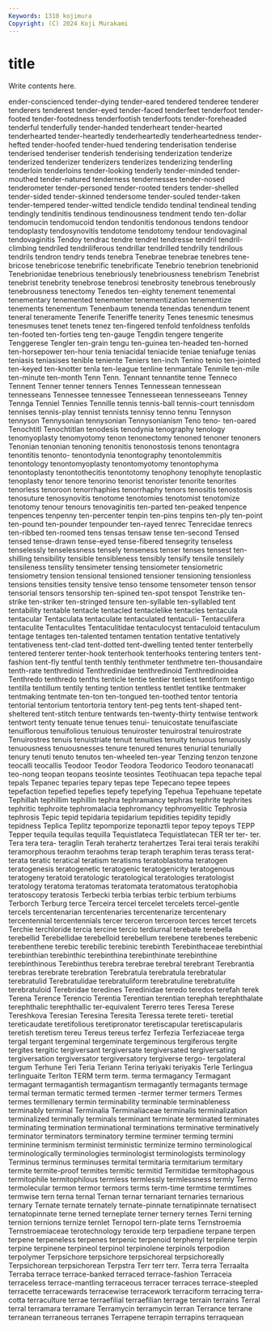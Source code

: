 ```yaml
---
Keywords: 1310 kojimura
Copyright: (C) 2024 Koji Murakami
---
```


# title

Write contents here.



ender-conscienced tender-dying tender-eared tendered tenderee tenderer tenderers
tenderest tender-eyed tender-faced tenderfeet tenderfoot tender-footed tender-footedness tenderfootish tenderfoots tender-foreheaded
tenderful tenderfully tender-handed tenderheart tender-hearted tenderhearted tender-heartedly tenderheartedly tenderheartedness tender-hefted
tender-hoofed tender-hued tendering tenderisation tenderise tenderised tenderiser tenderish tenderising tenderization
tenderize tenderized tenderizer tenderizers tenderizes tenderizing tenderling tenderloin tenderloins tender-looking
tenderly tender-minded tender-mouthed tender-natured tenderness tendernesses tender-nosed tenderometer tender-personed tender-rooted
tenders tender-shelled tender-sided tender-skinned tendersome tender-souled tender-taken tender-tempered tender-witted tendicle
tendido tendinal tendineal tending tendingly tendinitis tendinous tendinousness tendment tendo
ten-dollar tendomucin tendomucoid tendon tendonitis tendonous tendons tendoor tendoplasty tendosynovitis
tendotome tendotomy tendour tendovaginal tendovaginitis Tendoy tendrac tendre tendrel tendresse
tendril tendril-climbing tendriled tendriliferous tendrillar tendrilled tendrilly tendrilous tendrils tendron
tendry tends tenebra Tenebrae tenebrae tenebres tene-bricose tenebricose tenebrific tenebrificate
Tenebrio tenebrion tenebrionid Tenebrionidae tenebrious tenebriously tenebriousness tenebrism Tenebrist tenebrist
tenebrity tenebrose tenebrosi tenebrosity tenebrous tenebrously tenebrousness tenectomy Tenedos ten-eighty
tenement tenemental tenementary tenemented tenementer tenementization tenementize tenements tenementum Tenenbaum
tenenda tenendas tenendum tenent teneral teneramente Tenerife Teneriffe tenerity Tenes
tenesmic tenesmus tenesmuses tenet tenets tenez ten-fingered tenfold tenfoldness tenfolds
ten-footed ten-forties teng ten-gauge Tengdin tengere tengerite Tenggerese Tengler ten-grain
tengu ten-guinea ten-headed ten-horned ten-horsepower ten-hour tenia teniacidal teniacide teniae
teniafuge tenias teniasis teniasises tenible teniente Teniers ten-inch Tenino tenio
ten-jointed ten-keyed ten-knotter tenla ten-league tenline tenmantale Tenmile ten-mile ten-minute
ten-month Tenn Tenn. Tennant tennantite tenne Tenneco Tennent Tenner tenner
tenners Tennes Tennessean tennessean tennesseans Tennessee tennessee Tennesseean tennesseeans Tenney
Tennga Tenniel Tennies Tennille tennis tennis-ball tennis-court tennisdom tennises tennis-play
tennist tennists tennisy tenno tennu Tennyson tennyson Tennysonian tennysonian Tennysonianism
Teno teno- ten-oared Tenochtitl Tenochtitlan tenodesis tenodynia tenography tenology tenomyoplasty
tenomyotomy tenon tenonectomy tenoned tenoner tenoners Tenonian tenonian tenoning tenonitis
tenonostosis tenons tenontagra tenontitis tenonto- tenontodynia tenontography tenontolemmitis tenontology tenontomyoplasty
tenontomyotomy tenontophyma tenontoplasty tenontothecitis tenontotomy tenophony tenophyte tenoplastic tenoplasty tenor
tenore tenorino tenorist tenorister tenorite tenorites tenorless tenoroon tenorrhaphies tenorrhaphy
tenors tenositis tenostosis tenosuture tenosynovitis tenotome tenotomies tenotomist tenotomize tenotomy
tenour tenours tenovaginitis ten-parted ten-peaked tenpence tenpences tenpenny ten-percenter tenpin
ten-pins tenpins ten-ply ten-point ten-pound ten-pounder tenpounder ten-rayed tenrec Tenrecidae
tenrecs ten-ribbed ten-roomed tens tensas tensaw tense ten-second Tensed tensed
tense-drawn tense-eyed tense-fibered tensegrity tenseless tenselessly tenselessness tensely tenseness tenser
tenses tensest ten-shilling tensibility tensible tensibleness tensibly tensify tensile tensilely
tensileness tensility tensimeter tensing tensiometer tensiometric tensiometry tension tensional tensioned
tensioner tensioning tensionless tensions tensities tensity tensive tenso tensome tensometer
tenson tensor tensorial tensors tensorship ten-spined ten-spot tenspot Tenstrike ten-strike
ten-striker ten-stringed tensure ten-syllable ten-syllabled tent tentability tentable tentacle tentacled
tentaclelike tentacles tentacula tentacular Tentaculata tentaculate tentaculated tentaculi- Tentaculifera tentaculite
Tentaculites Tentaculitidae tentaculocyst tentaculoid tentaculum tentage tentages ten-talented tentamen tentation
tentative tentatively tentativeness tent-clad tent-dotted tent-dwelling tented tenter tenterbelly tentered
tenterer tenter-hook tenterhook tenterhooks tentering tenters tent-fashion tent-fly tentful tenth
tenthly tenthmeter tenthmetre ten-thousandaire tenth-rate tenthredinid Tenthredinidae tenthredinoid Tenthredinoidea Tenthredo
tenthredo tenths tenticle tentie tentier tentiest tentiform tentigo tentilla tentillum
tentily tenting tention tentless tentlet tentlike tentmaker tentmaking tentmate ten-ton
ten-tongued ten-toothed tentor tentoria tentorial tentorium tentortoria tentory tent-peg tents
tent-shaped tent-sheltered tent-stitch tenture tentwards ten-twenty-thirty tentwise tentwork tentwort tenty
tenuate tenue tenues tenui- tenuicostate tenuifasciate tenuiflorous tenuifolious tenuious tenuiroster
tenuirostral tenuirostrate Tenuirostres tenuis tenuistriate tenuit tenuities tenuity tenuous tenuously
tenuousness tenuousnesses tenure tenured tenures tenurial tenurially tenury tenuti tenuto
tenutos ten-wheeled ten-year Tenzing tenzon tenzone teocalli teocallis Teodoor Teodor
Teodora Teodorico Teodoro teonanacatl teo-nong teopan teopans teosinte teosintes Teotihuacan
tepa tepache tepal tepals Tepanec teparies tepary tepas tepe Tepecano
tepee tepees tepefaction tepefied tepefies tepefy tepefying Tepehua Tepehuane tepetate
Tephillah tephillim tephillin tephra tephramancy tephras tephrite tephrites tephritic tephroite
tephromalacia tephromancy tephromyelitic Tephrosia tephrosis Tepic tepid tepidaria tepidarium tepidities
tepidity tepidly tepidness Teplica Teplitz tepomporize teponaztli tepor tepoy tepoys
TEPP Tepper tequila tequilas tequilla Tequistlateca Tequistlatecan TER ter ter-
ter. Tera tera tera- teraglin Terah terahertz terahertzes Terai terai
terais terakihi teramorphous teraohm teraohms terap teraph teraphim teras terass
terat- terata teratic teratical teratism teratisms teratoblastoma teratogen teratogenesis teratogenetic
teratogenic teratogenicity teratogenous teratogeny teratoid teratologic teratological teratologies teratologist teratology
teratoma teratomas teratomata teratomatous teratophobia teratoscopy teratosis Terbecki terbia terbias
terbic terbium terbiums Terborch Terburg terce Terceira tercel tercelet tercelets
tercel-gentle tercels tercentenarian tercentenaries tercentenarize tercentenary tercentennial tercentennials tercer terceron
terceroon terces tercet tercets Terchie terchloride tercia tercine tercio terdiurnal
terebate terebella terebellid Terebellidae terebelloid terebellum terebene terebenes terebenic terebenthene
terebic terebilic terebinic terebinth Terebinthaceae terebinthial terebinthian terebinthic terebinthina terebinthinate
terebinthine terebinthinous Terebinthus terebra terebrae terebral terebrant Terebrantia terebras terebrate
terebration Terebratula terebratula terebratular terebratulid Terebratulidae terebratuliform terebratuline terebratulite terebratuloid
Terebridae teredines Teredinidae teredo teredos terefah terek Terena Terence Terencio
Terentia Terentian terentian terephah terephthalate terephthalic terephthallic ter-equivalent Tererro teres
Teresa Terese Tereshkova Teresian Teresina Teresita Teressa terete tereti- teretial
tereticaudate teretifolious teretipronator teretiscapular teretiscapularis teretish teretism tereu Tereus tereus
terfez Terfezia Terfeziaceae terga tergal tergant tergeminal tergeminate tergeminous tergiferous
tergite tergites tergitic tergiversant tergiversate tergiversated tergiversating tergiversation tergiversator tergiversatory
tergiverse tergo- tergolateral tergum Terhune Teri Teria Teriann Terina teriyaki
teriyakis Terle Terlingua terlinguaite Terlton TERM term term. terma termagancy
Termagant termagant termagantish termagantism termagantly termagants termage termal terman termatic
termed termen -termer termer termers Termes termes termillenary termin terminability
terminable terminableness terminably terminal Terminalia Terminaliaceae terminalis terminalization terminalized terminally
terminals terminant terminate terminated terminates terminating termination terminational terminations terminative
terminatively terminator terminators terminatory termine terminer terming termini terminine terminism
terminist terministic terminize termino terminological terminologically terminologies terminologist terminologists terminology
Terminus terminus terminuses termital termitaria termitarium termitary termite termite-proof termites
termitic termitid Termitidae termitophagous termitophile termitophilous termless termlessly termlessness termly
Termo termolecular termon termor termors terms term-time termtime termtimes termwise
tern terna ternal Ternan ternar ternariant ternaries ternarious ternary Ternate
ternate ternately ternate-pinnate ternatipinnate ternatisect ternatopinnate terne terned terneplate terner
ternery ternes Terni terning ternion ternions ternize ternlet Ternopol tern-plate
terns Ternstroemia Ternstroemiaceae terotechnology teroxide terp terpadiene terpane terpen terpene
terpeneless terpenes terpenic terpenoid terphenyl terpilene terpin terpine terpinene terpineol
terpinol terpinolene terpinols terpodion terpolymer Terpsichore terpsichore terpsichoreal terpsichoreally Terpsichorean
terpsichorean Terpstra Terr terr terr. Terra terra Terraalta Terraba terrace
terrace-banked terraced terrace-fashion Terraceia terraceless terrace-mantling terraceous terracer terraces terrace-steepled
terracette terracewards terracewise terracework terraciform terracing terra-cotta terraculture terrae terraefilial
terraefilian terrage terrain terrains Terral terral terramara terramare Terramycin terramycin
terran Terrance terrane terranean terraneous terranes Terrapene terrapin terrapins terraquean
